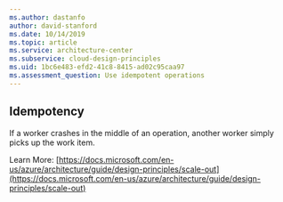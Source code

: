 ```yaml
---
ms.author: dastanfo
author: david-stanford
ms.date: 10/14/2019
ms.topic: article
ms.service: architecture-center
ms.subservice: cloud-design-principles
ms.uid: 1bc6e483-efd2-41c8-8415-ad02c95caa97
ms.assessment_question: Use idempotent operations
---
```

## Idempotency

If a worker crashes in the middle of an operation, another worker simply picks up the work item.

Learn More: [https://docs.microsoft.com/en-us/azure/architecture/guide/design-principles/scale-out](https://docs.microsoft.com/en-us/azure/architecture/guide/design-principles/scale-out)
